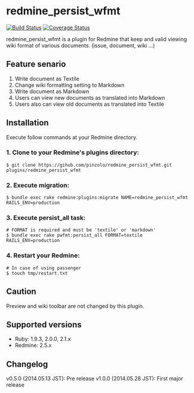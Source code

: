 # redmine_persist_wfmt
[![Build Status](https://secure.travis-ci.org/pinzolo/redmine_persist_wfmt.png)](http://travis-ci.org/pinzolo/redmine_persist_wfmt)
[![Coverage Status](https://coveralls.io/repos/pinzolo/redmine_persist_wfmt/badge.png)](https://coveralls.io/r/pinzolo/redmine_persist_wfmt)

redmine_persist_wfmt is a plugin for Redmine that keep and valid viewing wiki format of various documents. (issue, document, wiki ...)

## Feature senario

1. Write document as Textile
1. Change wiki formatting setting to Markdown
1. Write document as Markdown
1. Users can view new documents as translated into Markdown
1. Users also can view old documents as translated into Textile

## Installation

Execute follow commands at your Redmine directory.

### 1. Clone to your Redmine's plugins directory:

```shell
$ git clone https://gihub.com/pinzolo/redmine_persist_wfmt.git plugins/redmine_persist_wfmt
```

### 2. Execute migration:

```shell
$ bundle exec rake redmine:plugins:migrate NAME=redmine_persist_wfmt RAILS_ENV=production
```

### 3. Execute persist_all task:

```shell
# FORMAT is required and must be 'textile' or 'markdown'
$ bundle exec rake pwfmt:persist_all FORMAT=textile RAILS_ENV=production
```

### 4. Restart your Redmine:

```shell
# In case of using passenger
$ touch tmp/restart.txt
```

## Caution

Preview and wiki toolbar are not changed by this plugin.

## Supported versions

* Ruby: 1.9.3, 2.0.0, 2.1.x
* Redmine: 2.5.x

## Changelog

v0.5.0 (2014.05.13 JST): Pre release
v1.0.0 (2014.05.28 JST): First major release
